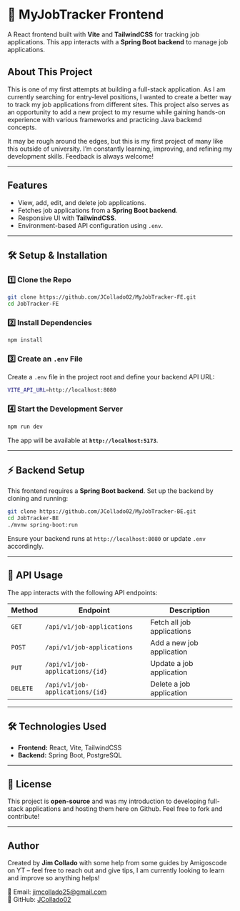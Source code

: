 # 📌 MyJobTracker Frontend

A React frontend built with **Vite** and **TailwindCSS** for tracking job applications. This app interacts with a **Spring Boot backend** to manage job applications.



## About This Project

This is one of my first attempts at building a full-stack application. As I am currently searching for entry-level positions, I wanted to create a better way to track my job applications from different sites. This project also serves as an opportunity to add a new project to my resume while gaining hands-on experience with various frameworks and practicing Java backend concepts.

It may be rough around the edges, but this is my first project of many like this outside of university. I’m constantly learning, improving, and refining my development skills. Feedback is always welcome!

---

## Features
- View, add, edit, and delete job applications.
- Fetches job applications from a **Spring Boot backend**.
- Responsive UI with **TailwindCSS**.
- Environment-based API configuration using `.env`.

---

## 🛠 Setup & Installation

### **1️⃣ Clone the Repo**
```sh
git clone https://github.com/JCollado02/MyJobTracker-FE.git
cd JobTracker-FE
```

### **2️⃣ Install Dependencies**
```sh
npm install
```

### **3️⃣ Create an `.env` File**
Create a `.env` file in the project root and define your backend API URL:

```sh
VITE_API_URL=http://localhost:8080
```

### **4️⃣ Start the Development Server**
```sh
npm run dev
```
The app will be available at **`http://localhost:5173`**.

---

## ⚡ Backend Setup
This frontend requires a **Spring Boot backend**. Set up the backend by cloning and running:

```sh
git clone https://github.com/JCollado02/MyJobTracker-BE.git
cd JobTracker-BE
./mvnw spring-boot:run
```
Ensure your backend runs at `http://localhost:8080` or update `.env` accordingly.

---

## 📡 API Usage
The app interacts with the following API endpoints:

| Method  | Endpoint                        | Description                 |
|---------|--------------------------------|-----------------------------|
| `GET`   | `/api/v1/job-applications`      | Fetch all job applications  |
| `POST`  | `/api/v1/job-applications`      | Add a new job application   |
| `PUT`   | `/api/v1/job-applications/{id}` | Update a job application    |
| `DELETE`| `/api/v1/job-applications/{id}` | Delete a job application    |

---

## 🛠 Technologies Used
- **Frontend:** React, Vite, TailwindCSS
- **Backend:** Spring Boot, PostgreSQL

---

## 📝 License
This project is **open-source** and was my introduction to developing full-stack applications and hosting them here on Github. Feel free to fork and contribute!

---

## Author
Created by **Jim Collado** with some help from some guides by Amigoscode on YT – feel free to reach out and give tips, I am currently looking to learn and improve so anything helps!

📧 Email: jimcollado25@gmail.com  
🔗 GitHub: [JCollado02](https://github.com/JCollado02)

